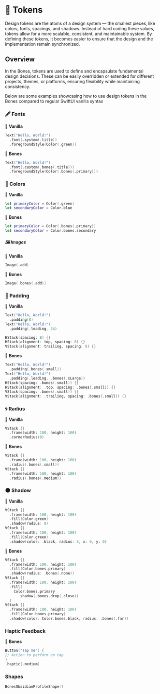 # 🎨 Tokens

Design tokens are the atoms of a design system — the smallest pieces, like colors, fonts, spacings, and shadows. Instead of hard coding these values, tokens allow for a more scalable, consistent, and maintainable system. By defining these tokens, it becomes easier to ensure that the design and the implementation remain synchronized.


## Overview

In the Bones, tokens are used to define and encapsulate fundamental design decisions. These can be easily overridden or extended for different projects, themes, or platforms, ensuring flexibility while maintaining consistency.

Below are some examples showcasing how to use design tokens in the Bones compared to regular SwiftUI vanilla syntax

### 🖋 Fonts
**🍦 Vanilla**
```swift
Text("Hello, World!")
  .font(.system(.title))
  .foregroundStyle(Color(.green))
```
**🦴 Bones**
```swift
Text("Hello, World!")
  .font(.custom(.bones(.title)))
  .foregroundStyle(Color(.bones(.primary)))
```

### 🌈 Colors
**🍦 Vanilla**
```swift
let primaryColor = Color(.green)
let secondaryColor = Color.blue
```
**🦴 Bones**
```swift
let primaryColor = Color(.bones(.primary))
let secondaryColor = Color.bones.secondary
```

##### 🖼 Images 
**🍦 Vanilla**
```swift 
Image(.add)
````
**🦴 Bones**
```swift
Image(.bones(.add))
```

### 📏 Padding
**🍦 Vanilla**
```swift
Text("Hello, World!")
  .padding(8)
Text("Hello, World!")
  .padding(.leading, 24)

HStack(spacing: 8) {}
HStack(alignment: top, spacing: 8) {}
VStack(alignment: trailing, spacing: 8) {}
```
**🦴 Bones**
```swift
Text("Hello, World!")
  .padding(.bones(.small))
Text("Hello, World!")
  .padding(.leading, .bones(.xLarge)) 
HStack(spacing: .bones(.small)) {}
HStack(alignment: .top, spacing: .bones(.small)) {}
VStack(spacing: .bones(.small)) {}
VStack(alignment: .trailing, spacing: .bones(.small)) {}
```

### 🌀 Radius
**🍦 Vanilla**
```swift
VStack {}
  .frame(width: 100, height: 100)
  .cornerRadius(8)
```
**🦴 Bones**
```swift
VStack {}
  .frame(width: 100, height: 100)
  .radius(.bones(.small))
VStack {}
  .frame(width: 100, height: 100)
  .radius(.bones(.medium))
```

### 🌑 Shadow
**🍦 Vanilla**
```swift
VStack {}
  .frame(width: 100, height: 100)
  .fill(Color.green)
  .shadow(radius: 8)
VStack {}
  .frame(width: 100, height: 100)
  .fill(Color.green)
  .shadow(color: .black, radius: 8, x: 0, y: 0)
```
**🦴 Bones**
```swift
VStack {}
  .frame(width: 100, height: 100)
  .fill(Color.bones.primary)
  .shadow(radius: .bones(.none))
VStack {}
  .frame(width: 100, height: 100)
  .fill(
    Color.bones.primary
      .shadow(.bones.drop(.close))
  )
VStack {}
  .frame(width: 100, height: 100)
  .fill(Color.bones.primary)
  .shadow(color: Color.bones.black, radius: .bones(.far))
```

### Haptic Feedback
**🦴 Bones**
```swift
Button("Tap me") {
// Action to perform on tap
}
.haptic(.medium)
```

### Shapes
```swift
BonesObsidianProfileShape()
```

